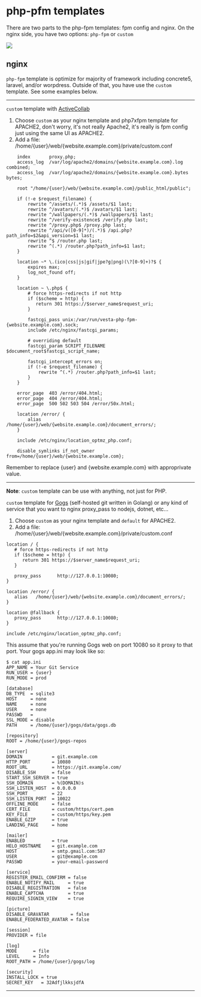 # php-pfm templates
There are two parts to the php-fpm templates: fpm config and nginx.  On the nginx side, you have two options: `php-fpm` or `custom`

![](https://raw.githubusercontent.com/niiknow/vestacp/master/docs/images/php-fpm.png?raw=true)

## nginx
`php-fpm` template is optimize for majority of framework including concrete5, laravel, and/or worpdress.  Outside of that, you have use the `custom` template.  See some examples below.

- - -
`custom` template with [ActiveCollab](https://activecollab.com/)
1. Choose `custom` as your nginx template and php7xfpm template for APACHE2, don't worry, it's not really Apache2, it's really is fpm config just using the same UI as APACHE2.
2. Add a file: /home/{user}/web/{website.example.com}/private/custom.conf

```
    index       proxy.php;
    access_log  /var/log/apache2/domains/{website.example.com}.log combined;
    access_log  /var/log/apache2/domains/{website.example.com}.bytes bytes;

    root "/home/{user}/web/{website.example.com}/public_html/public";

    if (!-e $request_filename) {
        rewrite ^/assets/(.*)$ /assets/$1 last;
        rewrite ^/avatars/(.*)$ /avatars/$1 last;
        rewrite ^/wallpapers/(.*)$ /wallpapers/$1 last;
        rewrite ^/verify-existence$ /verify.php last;
        rewrite ^/proxy.php$ /proxy.php last;
        rewrite ^/api/v([0-9]*)/(.*)$ /api.php?path_info=$2&api_version=$1 last;
        rewrite ^$ /router.php last;
        rewrite ^(.*) /router.php?path_info=$1 last;
    }

    location ~* \.(ico|css|js|gif|jpe?g|png)(\?[0-9]+)?$ {
        expires max;
        log_not_found off;
    }

    location ~ \.php$ {
        # force https-redirects if not http
        if ($scheme = http) {
           return 301 https://$server_name$request_uri;
        }

        fastcgi_pass unix:/var/run/vesta-php-fpm-{website.example.com}.sock;
        include /etc/nginx/fastcgi_params;

        # overriding default
        fastcgi_param SCRIPT_FILENAME $document_root$fastcgi_script_name;

        fastcgi_intercept_errors on;
        if (!-e $request_filename) {
            rewrite ^(.*) /router.php?path_info=$1 last;
        }
    }

    error_page  403 /error/404.html;
    error_page  404 /error/404.html;
    error_page  500 502 503 504 /error/50x.html;

    location /error/ {
        alias   /home/{user}/web/{website.example.com}/document_errors/;
    }

    include /etc/nginx/location_optmz_php.conf;

    disable_symlinks if_not_owner from=/home/{user}/web/{website.example.com};

```

Remember to replace {user} and {website.example.com} with approprivate value.

- - -
**Note**: `custom` template can be use with anything, not just for PHP.

`custom` template for [Gogs](https://gogs.io/) (self-hosted git written in Golang) or any kind of service that you want to nginx proxy_pass to nodejs, dotnet, etc...

1. Choose `custom` as your nginx template and `default` for APACHE2.
2. Add a file: /home/{user}/web/{website.example.com}/private/custom.conf
```
location / {
   # force https-redirects if not http
   if ($scheme = http) {
      return 301 https://$server_name$request_uri;
   }

   proxy_pass      http://127.0.0.1:10080;
}

location /error/ {
   alias   /home/{user}/web/{website.example.com}/document_errors/;
}

location @fallback {
   proxy_pass      http://127.0.0.1:10080;
}

include /etc/nginx/location_optmz_php.conf;
```

This assume that you're running Gogs web on port 10080 so it proxy to that port.  Your gogs app.ini may look like so:
```
$ cat app.ini
APP_NAME = Your Git Service
RUN_USER = {user}
RUN_MODE = prod

[database]
DB_TYPE  = sqlite3
HOST     = none
NAME     = none
USER     = none
PASSWD   = 
SSL_MODE = disable
PATH     = /home/{user}/gogs/data/gogs.db

[repository]
ROOT = /home/{user}/gogs-repos

[server]
DOMAIN           = git.example.com
HTTP_PORT        = 10080
ROOT_URL         = https://git.example.com/
DISABLE_SSH      = false
START_SSH_SERVER = true
SSH_DOMAIN       = %(DOMAIN)s
SSH_LISTEN_HOST  = 0.0.0.0
SSH_PORT         = 22
SSH_LISTEN_PORT  = 10022
OFFLINE_MODE     = false
CERT_FILE        = custom/https/cert.pem
KEY_FILE         = custom/https/key.pem
ENABLE_GZIP      = true
LANDING_PAGE     = home

[mailer]
ENABLED          = true
HELO_HOSTNAME    = git.example.com
HOST             = smtp.gmail.com:587
USER             = git@example.com
PASSWD           = your-email-password

[service]
REGISTER_EMAIL_CONFIRM = false
ENABLE_NOTIFY_MAIL     = true
DISABLE_REGISTRATION   = false
ENABLE_CAPTCHA         = true
REQUIRE_SIGNIN_VIEW    = true

[picture]
DISABLE_GRAVATAR        = false
ENABLE_FEDERATED_AVATAR = false

[session]
PROVIDER = file

[log]
MODE      = file
LEVEL     = Info
ROOT_PATH = /home/{user}/gogs/log

[security]
INSTALL_LOCK = true
SECRET_KEY   = 32AdfjlkksjdfA
```

- - -

